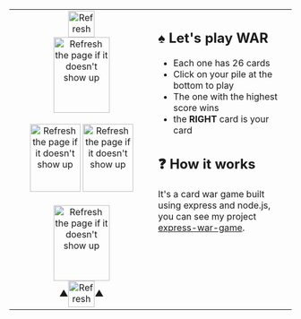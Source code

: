 <table align=center>
  <tr>
    <td width="500" valign="top">
      <div align=center><img alt="Refresh the page if it doesn't show up" src="https://malki-ewg.vercel.app/player/2/score" width="47" height="47" align=center /></div>
      <div align=center>
        <a href="https://malki-ewg.vercel.app/play">
          <img alt="Refresh the page if it doesn't show up" src="https://malki-ewg.vercel.app/player/2/pile" width="100" height="135" align=center />
        </a>
      </div>
      <br>
      <div align=center>
        <img alt="Refresh the page if it doesn't show up" src="https://malki-ewg.vercel.app/player/2/card" width="90" height="121" />
        <img alt="Refresh the page if it doesn't show up" src="https://malki-ewg.vercel.app/player/1/card" width="90" height="121" />
      </div>
      <br>
      <div align=center>
        <a href="https://malki-ewg.vercel.app/play">
          <img alt="Refresh the page if it doesn't show up" src="https://malki-ewg.vercel.app/player/1/pile" width="100" height="135" align=center />
        </a>
      </div>
      <div align=center>▲<img alt="Refresh the page if it doesn't show up" src="https://malki-ewg.vercel.app/player/1/score" width="47" height="47" align=center />▲</div>
    </td>
    <td width="500" valign="top">
      <h2>♠ Let's play WAR</h2>
      <ul>
        <li>Each one has 26 cards</li>
        <li>Click on your pile at the bottom to play</li>
        <li>The one with the highest score wins</li>
        <li>the <b>RIGHT</b> card is your card</li>
      </ul>
      <h2>❓ How it works</h2>
      <p>It's a card war game built using express and node.js, you can see my project <a href="https://github.com/malkiii/express-war-game">express-war-game</a>.</p>
    </td>
  </tr>
</table>
